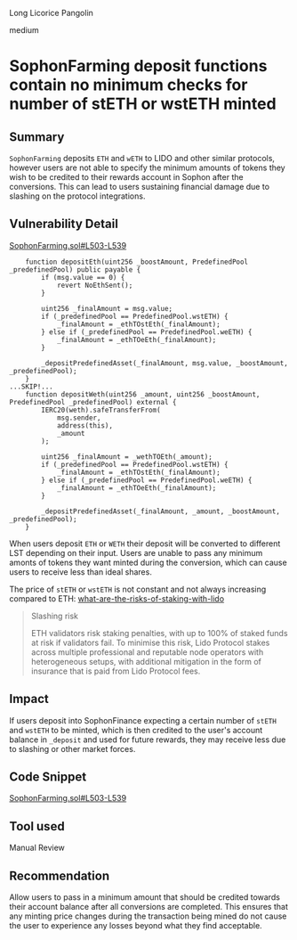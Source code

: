 Long Licorice Pangolin

medium

# SophonFarming deposit functions contain no minimum checks for number of stETH or wstETH minted

## Summary

`SophonFarming` deposits `ETH` and `wETH` to LIDO and other similar protocols, however users are not able to specify the minimum amounts of tokens they wish to be credited to their rewards account in Sophon after the conversions. This can lead to users sustaining financial damage due to slashing on the protocol integrations.

## Vulnerability Detail
[SophonFarming.sol#L503-L539](https://github.com/sherlock-audit/2024-05-sophon/blob/main/farming-contracts/contracts/farm/SophonFarming.sol#L503-L539)
```solidity
    function depositEth(uint256 _boostAmount, PredefinedPool _predefinedPool) public payable {
        if (msg.value == 0) {
            revert NoEthSent();
        }

        uint256 _finalAmount = msg.value;
        if (_predefinedPool == PredefinedPool.wstETH) {
            _finalAmount = _ethTOstEth(_finalAmount);
        } else if (_predefinedPool == PredefinedPool.weETH) {
            _finalAmount = _ethTOeEth(_finalAmount);
        }

        _depositPredefinedAsset(_finalAmount, msg.value, _boostAmount, _predefinedPool);
    }
...SKIP!...
    function depositWeth(uint256 _amount, uint256 _boostAmount, PredefinedPool _predefinedPool) external {
        IERC20(weth).safeTransferFrom(
            msg.sender,
            address(this),
            _amount
        );

        uint256 _finalAmount = _wethTOEth(_amount);
        if (_predefinedPool == PredefinedPool.wstETH) {
            _finalAmount = _ethTOstEth(_finalAmount);
        } else if (_predefinedPool == PredefinedPool.weETH) {
            _finalAmount = _ethTOeEth(_finalAmount);
        }

        _depositPredefinedAsset(_finalAmount, _amount, _boostAmount, _predefinedPool);
    }
```
When users deposit `ETH` or `WETH` their deposit will be converted to different LST depending on their input. Users are unable to pass any minimum amonts of tokens they want minted during the conversion, which can cause users to receive less than ideal shares.

The price of `stETH` or `wstETH` is not constant and not always increasing compared to ETH:
[what-are-the-risks-of-staking-with-lido](https://help.lido.fi/en/articles/5230603-what-are-the-risks-of-staking-with-lido)

> Slashing risk
>
> ETH validators risk staking penalties, with up to 100% of staked funds at risk if validators fail. To minimise this risk, 
> Lido Protocol stakes across multiple professional and reputable node operators with heterogeneous setups, with 
> additional mitigation in the form of insurance that is paid from Lido Protocol fees.

## Impact

If users deposit into SophonFinance expecting a certain number of `stETH` and `wstETH` to be minted, which is then credited to the user's account balance in `_deposit` and used for future rewards, they may receive less due to slashing or other market forces.

## Code Snippet

[SophonFarming.sol#L503-L539](https://github.com/sherlock-audit/2024-05-sophon/blob/main/farming-contracts/contracts/farm/SophonFarming.sol#L503-L539)

## Tool used

Manual Review

## Recommendation

Allow users to pass in a minimum amount that should be credited towards their account balance after all conversions are completed. This ensures that any minting price changes during the transaction being mined do not cause the user to experience any losses beyond what they find acceptable.